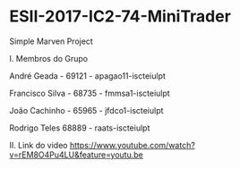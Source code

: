 # ESII-2017-IC2-74-MiniTrader
Simple Marven Project

I. Membros do Grupo

André Geada - 69121 - apagao11-iscteiulpt 

Francisco Silva - 68735 - fmmsa1-iscteiulpt

João Cachinho - 65965 - jfdco1-iscteiulpt 

Rodrigo Teles 68889 - raats-iscteiulpt



II. Link do video
https://www.youtube.com/watch?v=rEM8O4Pu4LU&feature=youtu.be

